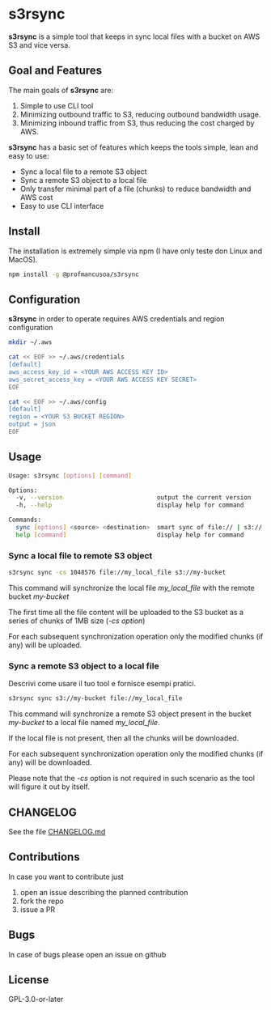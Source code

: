 # s3rsync

**s3rsync** is a simple tool that keeps in sync local files with a bucket on AWS S3 and vice versa.

## Goal and Features

The main goals of **s3rsync** are:

1. Simple to use CLI tool
2. Minimizing outbound traffic to S3, reducing outbound bandwidth usage.
3. Minimizing inbound traffic from S3, thus reducing the cost charged by AWS.


**s3rsync** has a basic set of features which keeps the tools simple, lean and easy to use:

- Sync a local file to a remote S3 object
- Sync a remote S3 object to a local file
- Only transfer minimal part of a file (chunks) to reduce bandwidth and AWS cost
- Easy to use CLI interface


## Install

The installation is extremely simple via npm (I have only teste don Linux and MacOS).

```bash
npm install -g @profmancusoa/s3rsync
```

## Configuration

**s3rsync** in order to operate requires AWS credentials and region configuration

```bash 
mkdir ~/.aws

cat << EOF >> ~/.aws/credentials
[default]
aws_access_key_id = <YOUR AWS ACCESS KEY ID>
aws_secret_access_key = <YOUR AWS ACCESS KEY SECRET> 
EOF

cat << EOF >> ~/.aws/config
[default]
region = <YOUR S3 BUCKET REGION>
output = json
EOF
```

## Usage

```bash
Usage: s3rsync [options] [command]

Options:
  -v, --version                          output the current version
  -h, --help                             display help for command

Commands:
  sync [options] <source> <destination>  smart sync of file:// | s3:// source to file:// | s3:// destination
  help [command]                         display help for command

```

### Sync a local file to remote S3 object

```bash
s3rsync sync -cs 1048576 file://my_local_file s3://my-bucket 
```

This command will synchronize the local file *my_local_file* with the remote bucket *my-bucket*

The first time all the file content will be uploaded to the S3 bucket as a series of chunks of 1MB size (*-cs option*)

For each subsequent synchronization operation only the modified chunks (if any) will be uploaded.

### Sync a remote S3 object to a local file


Descrivi come usare il tuo tool e fornisce esempi pratici.

```bash
s3rsync sync s3://my-bucket file://my_local_file  
```

This command will synchronize a remote S3 object present in the bucket *my-bucket* to a local file named *my_local_file*.

If the local file is not present, then all the chunks will be downloaded.

For each subsequent synchronization operation only the modified chunks (if any) will be downloaded.

Please  note that the *-cs* option is not required in such scenario as the tool will figure it out by itself.

## CHANGELOG

See the file [CHANGELOG.md](https://github.com/profmancusoa/s3rsync/blob/main/CHANGELOG.md)

## Contributions

In case you want to contribute just

1. open an issue describing the planned contribution
2. fork the repo
3. issue a PR

## Bugs

In case of bugs please open an issue on github

## License

GPL-3.0-or-later
